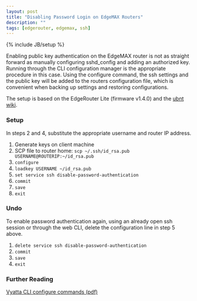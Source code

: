 ```yaml
---
layout: post
title: "Disabling Password Login on EdgeMAX Routers"
description: ""
tags: [edgerouter, edgemax, ssh]
---
```

{% include JB/setup %}

Enabling public key authentication on the EdgeMAX router is not as straight forward as manually configuring sshd_config and adding an authorized key. Running through the CLI configuration manager is the appropriate procedure in this case. Using the configure command, the ssh settings and the public key will be added to the routers configuration file, which is convenient when backing up settings and restoring configurations.

The setup is based on the EdgeRouter Lite (firmware v1.4.0) and the [ubnt wiki](http://wiki.ubnt.com/Access_Using_SSH). 

### Setup

In steps 2 and 4, substitute the appropriate username and router IP address.

1. Generate keys on client machine
2. SCP file to router home: `scp ~/.ssh/id_rsa.pub USERNAME@ROUTERIP:~/id_rsa.pub`
3. `configure`
4. `loadkey USERNAME ~/id_rsa.pub`
5. `set service ssh disable-password-authentication`
6. `commit`
7. `save`
8. `exit`

### Undo

To enable password authentication again, using an already open ssh session or through the web CLI, delete the configuration line in step 5 above.
   
1. `delete service ssh disable-password-authentication`
2. `commit`
3. `save`
4. `exit`

### Further Reading

[Vyatta CLI configure commands (pdf)](http://www.vyatta.org/files/Glendale_BasicCLICommands_v02.pdf)